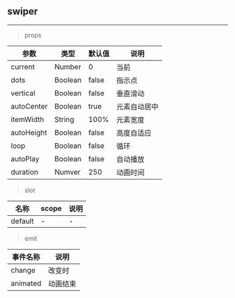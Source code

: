 ## swiper
---

> props

参数 | 类型 | 默认值 | 说明
--- | --- | --- | ---
current | Number | 0 | 当前
dots | Boolean | false | 指示点
vertical | Boolean | false | 垂直滑动
autoCenter | Boolean | true | 元素自动居中
itemWidth | String | 100% | 元素宽度
autoHeight | Boolean | false | 高度自适应
loop | Boolean | false | 循环
autoPlay | Boolean | false | 自动播放
duration | Numver | 250 | 动画时间


> slot

名称 | scope | 说明
--- | --- | ---
default | - | -

> emit

事件名称 | 说明
--- | --- |
change | 改变时
animated | 动画结束

